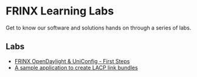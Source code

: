 
# FRINX Learning Labs

Get to know our software and solutions hands on through a series of labs. 

## Labs

* [FRINX OpenDaylight & UniConfig - First Steps](01-labs-01-odl-uniconfig-first-steps/README.md)
* [A sample application to create LACP link bundles](https://github.com/FRINXio/Learning-Labs/blob/master/02-labs-01-aggregate-connections-with-LACP/README.md)




